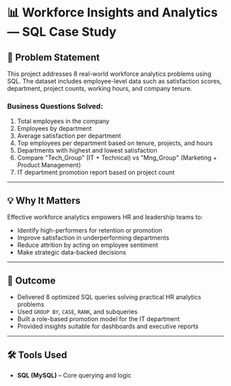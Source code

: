 # 📊 Workforce Insights and Analytics — SQL Case Study

## 🧠 Problem Statement

This project addresses 8 real-world workforce analytics problems using SQL. The dataset includes employee-level data such as satisfaction scores, department, project counts, working hours, and company tenure.

### Business Questions Solved:
1. Total employees in the company  
2. Employees by department  
3. Average satisfaction per department  
4. Top employees per department based on tenure, projects, and hours  
5. Departments with highest and lowest satisfaction  
6. Compare "Tech_Group" (IT + Technical) vs "Mng_Group" (Marketing + Product Management)  
7. IT department promotion report based on project count

---

## 💡 Why It Matters

Effective workforce analytics empowers HR and leadership teams to:
- Identify high-performers for retention or promotion  
- Improve satisfaction in underperforming departments  
- Reduce attrition by acting on employee sentiment  
- Make strategic data-backed decisions

---

## 🎯 Outcome

- Delivered 8 optimized SQL queries solving practical HR analytics problems  
- Used `GROUP BY`, `CASE`, `RANK`, and subqueries
- Built a role-based promotion model for the IT department  
- Provided insights suitable for dashboards and executive reports  

---

## 🛠️ Tools Used

- **SQL (MySQL)** – Core querying and logic  






